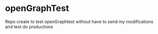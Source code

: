 # openGraphTest
Repo create to test openGraphtest without have to send my modifications and test do productions
